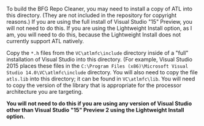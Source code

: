 To build the BFG Repo Cleaner, you may need to install a copy of
ATL into this directory. (They are not included in the repository
for copyright reasons.) If you are using the full install of Visual
Studio "15" Preview, you will not need to do this. If you are using
the Lightweight Install option, as I am, you will need to do this,
because the Lightweight Install does not currently support ATL natively.

Copy the `*.h` files from the `VC\atlmfc\include` directory inside
of a "full" installation of Visual Studio into this directory. (For example,
Visual Studio 2015 places these files in the `C:\Program Files (x86)\Microsoft Visual Studio 14.0\VC\atlmfc\include`
directory. You will also need to copy the file `atls.lib` into this directory;
it can be found in `VC\atlmfc\lib`. You will need to copy the version of the
library that is appropriate for the processor architecture you are targeting.

**You will not need to do this if you are using any version of Visual Studio
other than Visual Studio "15" Preview 2 using the Lightweight Install option.**
